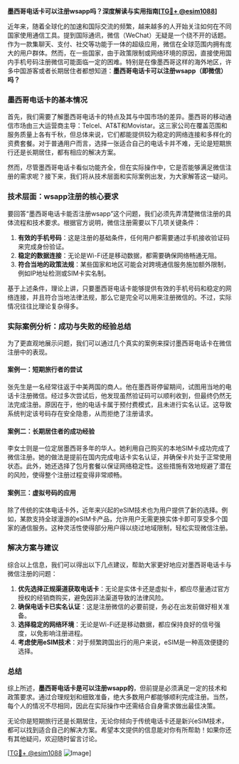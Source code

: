 **墨西哥电话卡可以注册wsapp吗？深度解读与实用指南[[TG💪+ @esim1088](https://t.me/s/esim1088)]**

近年来，随着全球化的加速和国际交流的频繁，越来越多的人开始关注如何在不同国家使用通信工具。提到国际通讯，微信（WeChat）无疑是一个绕不开的话题。作为一款集聊天、支付、社交等功能于一体的超级应用，微信在全球范围内拥有庞大的用户群体。然而，在一些国家，由于政策限制或网络环境的原因，直接使用国内手机号码注册微信可能面临一定的困难。特别是在像墨西哥这样的海外地区，许多中国游客或者长期居住者都想知道：**墨西哥电话卡可以注册wsapp（即微信）吗？**

### 墨西哥电话卡的基本情况

首先，我们需要了解墨西哥电话卡的特点及其与中国市场的差异。墨西哥的移动通信市场由三大运营商主导：Telcel、AT&T和Movistar。这三家公司在覆盖范围和服务质量上各有千秋，但总体来说，它们都能提供较为稳定的网络连接和多样化的资费套餐。对于普通用户而言，选择一张适合自己的电话卡并不难，无论是短期旅行还是长期居住，都有相应的解决方案。

然而，尽管墨西哥电话卡看似功能齐全，但在实际操作中，它是否能够满足微信注册的需求呢？接下来，我们将从技术层面和实际案例出发，为大家解答这一疑问。

### 技术层面：wsapp注册的核心要求

要回答“墨西哥电话卡能否注册wsapp”这个问题，我们必须先弄清楚微信注册的具体流程和技术要求。根据官方说明，微信注册需要以下几项关键条件：

1. **有效的手机号码**：这是注册的基础条件，任何用户都需要通过手机接收验证码来完成身份验证。
2. **稳定的数据连接**：无论是Wi-Fi还是移动数据，都需要确保网络畅通无阻。
3. **符合当地的政策法规**：某些国家和地区可能会对跨境通信服务施加额外限制，例如IP地址检测或SIM卡实名制。

基于上述条件，理论上讲，只要墨西哥电话卡能够提供有效的手机号码和稳定的网络连接，并且符合当地法律法规，那么它是完全可以用来注册微信的。不过，实际情况往往比理论复杂得多。

### 实际案例分析：成功与失败的经验总结

为了更直观地展示问题，我们可以通过几个真实的案例来探讨墨西哥电话卡在微信注册中的表现。

#### 案例一：短期旅行者的尝试

张先生是一名经常往返于中美两国的商人。他在墨西哥停留期间，试图用当地的电话卡注册微信。经过多次尝试后，他发现虽然验证码可以顺利收到，但最终仍然无法完成注册。原因在于，他的电话卡属于预付费模式，且未进行实名认证。这导致系统判定该号码存在安全隐患，从而拒绝了注册请求。

#### 案例二：长期居住者的成功经验

李女士则是一位定居墨西哥多年的华人。她利用自己购买的本地SIM卡成功完成了微信注册。她的做法是提前在国内完成电话卡实名认证，并确保卡片处于正常使用状态。此外，她还选择了包月套餐以保证网络稳定性。这些措施有效地规避了潜在的风险，使得整个注册过程变得非常顺畅。

#### 案例三：虚拟号码的应用

除了传统的实体电话卡外，近年来兴起的eSIM技术也为用户提供了新的选择。例如，某款支持全球漫游的eSIM卡产品，允许用户无需更换实体卡即可享受多个国家的通信服务。这种灵活性使得部分用户得以绕过地域限制，轻松实现微信注册。

### 解决方案与建议

综合以上信息，我们可以得出以下几点建议，帮助大家更好地应对墨西哥电话卡与微信注册的问题：

1. **优先选择正规渠道获取电话卡**：无论是实体卡还是虚拟卡，都应尽量通过官方授权的经销商购买，避免因非法渠道导致的法律风险。
2. **确保电话卡已实名认证**：这是注册微信的必要前提，务必在出发前做好相关准备。
3. **选择稳定的网络环境**：无论是Wi-Fi还是移动数据，都应保持良好的信号强度，以免影响注册进程。
4. **考虑使用eSIM技术**：对于频繁跨国出行的用户来说，eSIM是一种高效便捷的选择。

### 总结

综上所述，**墨西哥电话卡是可以注册wsapp的**，但前提是必须满足一定的技术和政策要求。通过合理规划和细致准备，绝大多数用户都能够顺利完成注册。当然，每个人的情况不尽相同，因此在实际操作中还需结合自身需求做出最佳决策。

无论你是短期旅行还是长期居住，无论你倾向于传统电话卡还是新兴eSIM技术，都可以找到适合自己的解决方案。希望本文提供的信息能对你有所帮助！如果你还有其他疑问，欢迎随时留言讨论。

[[TG💪+ @esim1088](https://t.me/s/esim1088) ![Image](https://i.postimg.cc/4NQfJmqS/Snipaste-2025-05-13-00-14-12.png)]